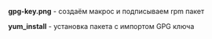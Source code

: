 **gpg-key.png** - создаём макрос и подписываем rpm пакет 

**yum_install** - установка пакета с импортом GPG ключа
